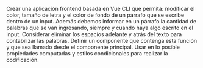 Crear una aplicación frontend basada en Vue CLI que permita: modificar
el color, tamaño de letra y el color de fondo de un párrafo que se escribe
dentro de un input.
Además debemos informar en un párrafo la cantidad de palabras que se van
ingresando, siempre y cuando haya algo escrito en el input.
Considerar eliminar los espacios adelante y atrás del texto para contabilizar
las palabras.
Definir un componente que contenga esta función y que sea llamado desde
el componente principal. Usar en lo posible propiedades computadas y
estilos condicionales para realizar la codificación.
